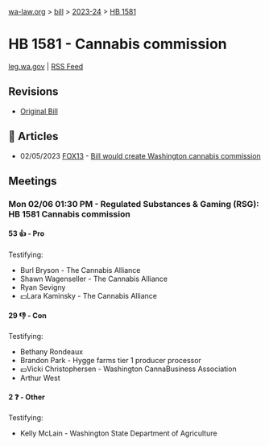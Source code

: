 [wa-law.org](/) > [bill](/bill/) > [2023-24](/bill/2023-24/) > [HB 1581](/bill/2023-24/hb/1581/)

# HB 1581 - Cannabis commission
[leg.wa.gov](https://app.leg.wa.gov/billsummary?BillNumber=1581&Year=2023&Initiative=false) | [RSS Feed](./rss.xml)

## Revisions
* [Original Bill](1/)

## 📰 Articles
* 02/05/2023 [FOX13](/org/fox13/) - [Bill would create Washington cannabis commission](https://www.fox13seattle.com/news/bill-would-position-washington-to-compete-in-us-cannabis-market-by-creating-commission#:~:text=HB%201581)

## Meetings
### Mon 02/06 01:30 PM - Regulated Substances & Gaming (RSG): HB 1581 Cannabis commission
#### 53 👍 - Pro
Testifying:
* Burl Bryson - The Cannabis Alliance
* Shawn Wagenseller - The Cannabis Alliance
* Ryan Sevigny
* 💵Lara Kaminsky - The Cannabis Alliance

#### 29 👎 - Con
Testifying:
* Bethany Rondeaux
* Brandon Park - Hygge farms tier 1 producer processor
* 💵Vicki Christophersen - Washington CannaBusiness Association
* Arthur West

#### 2 ❓ - Other
Testifying:
* Kelly McLain - Washington State Department of Agriculture

